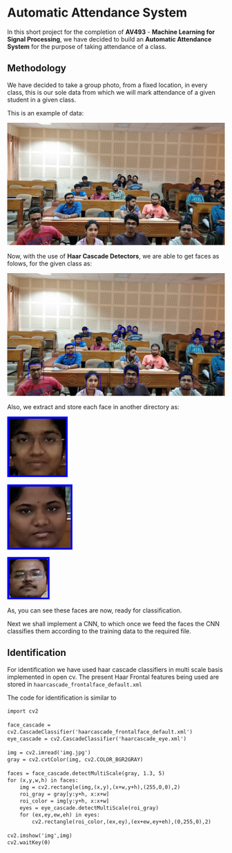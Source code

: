 # Automatic Attendance System

In this short project for the completion of **AV493** -
**Machine Learning for Signal Processing**, we have decided
to build an **Automatic Attendance System** for the purpose of
taking attendance of a class.

## Methodology

We have decided to take a group photo, from a fixed location, in
every class, this is our sole data from which we will mark
attendance of a given student in a given class.

This is an example of data:

![Test Data](images/IMG_20180117_145732.jpg)

Now, with the use of **Haar Cascade Detectors**, we are able to get
faces as folows, for the given class as:

![Processed Data](processed_images/image_8.jpg)

Also, we extract and store each face in another directory as:

![Processed Face](processed_faces/face_detailed_4.jpg)

![Processed Face](processed_faces/face_detailed_5.jpg)

![Processed Face](processed_faces/face_detailed_14.jpg)

As, you can see these faces are now, ready for classification. 

Next we shall implement a CNN, to which once we feed the faces the CNN classifies them
according to the training data to the required file.

## Identification

For identification we have used haar cascade classifiers in multi scale
basis implemented in open cv. The present Haar Frontal features being used are stored in 
`haarcascade_frontalface_default.xml`

The code for identification is similar to 

```
import cv2

face_cascade = cv2.CascadeClassifier('haarcascade_frontalface_default.xml')
eye_cascade = cv2.CascadeClassifier('haarcascade_eye.xml')

img = cv2.imread('img.jpg')
gray = cv2.cvtColor(img, cv2.COLOR_BGR2GRAY)

faces = face_cascade.detectMultiScale(gray, 1.3, 5)
for (x,y,w,h) in faces:
    img = cv2.rectangle(img,(x,y),(x+w,y+h),(255,0,0),2)
    roi_gray = gray[y:y+h, x:x+w]
    roi_color = img[y:y+h, x:x+w]
    eyes = eye_cascade.detectMultiScale(roi_gray)
    for (ex,ey,ew,eh) in eyes:
        cv2.rectangle(roi_color,(ex,ey),(ex+ew,ey+eh),(0,255,0),2)

cv2.imshow('img',img)
cv2.waitKey(0)
```